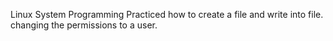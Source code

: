 Linux System Programming
Practiced how to create a file and write into file.
changing the permissions to a user.
